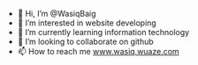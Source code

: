 - 👋 Hi, I’m @WasiqBaig
- 👀 I’m interested in website developing
- 🌱 I’m currently learning information technology
- 💞️ I’m looking to collaborate on github
- 📫 How to reach me www.wasiq.wuaze.com

<!---
WasiqBaig/WasiqBaig is a ✨ special ✨ repository because its `README.md` (this file) appears on your GitHub profile.
You can click the Preview link to take a look at your changes.
--->
